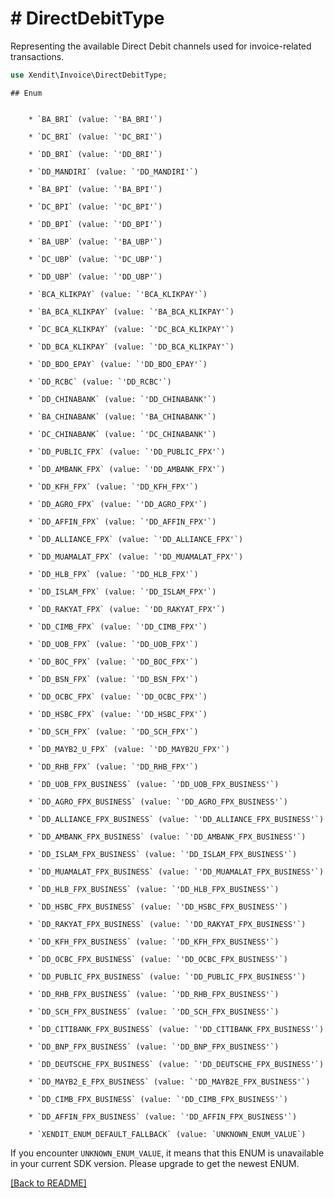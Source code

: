 # # DirectDebitType
Representing the available Direct Debit channels used for invoice-related transactions.

```php
use Xendit\Invoice\DirectDebitType;
```


    ## Enum

    
        * `BA_BRI` (value: `'BA_BRI'`)
    
        * `DC_BRI` (value: `'DC_BRI'`)
    
        * `DD_BRI` (value: `'DD_BRI'`)
    
        * `DD_MANDIRI` (value: `'DD_MANDIRI'`)
    
        * `BA_BPI` (value: `'BA_BPI'`)
    
        * `DC_BPI` (value: `'DC_BPI'`)
    
        * `DD_BPI` (value: `'DD_BPI'`)
    
        * `BA_UBP` (value: `'BA_UBP'`)
    
        * `DC_UBP` (value: `'DC_UBP'`)
    
        * `DD_UBP` (value: `'DD_UBP'`)
    
        * `BCA_KLIKPAY` (value: `'BCA_KLIKPAY'`)
    
        * `BA_BCA_KLIKPAY` (value: `'BA_BCA_KLIKPAY'`)
    
        * `DC_BCA_KLIKPAY` (value: `'DC_BCA_KLIKPAY'`)
    
        * `DD_BCA_KLIKPAY` (value: `'DD_BCA_KLIKPAY'`)
    
        * `DD_BDO_EPAY` (value: `'DD_BDO_EPAY'`)
    
        * `DD_RCBC` (value: `'DD_RCBC'`)
    
        * `DD_CHINABANK` (value: `'DD_CHINABANK'`)
    
        * `BA_CHINABANK` (value: `'BA_CHINABANK'`)
    
        * `DC_CHINABANK` (value: `'DC_CHINABANK'`)
    
        * `DD_PUBLIC_FPX` (value: `'DD_PUBLIC_FPX'`)
    
        * `DD_AMBANK_FPX` (value: `'DD_AMBANK_FPX'`)
    
        * `DD_KFH_FPX` (value: `'DD_KFH_FPX'`)
    
        * `DD_AGRO_FPX` (value: `'DD_AGRO_FPX'`)
    
        * `DD_AFFIN_FPX` (value: `'DD_AFFIN_FPX'`)
    
        * `DD_ALLIANCE_FPX` (value: `'DD_ALLIANCE_FPX'`)
    
        * `DD_MUAMALAT_FPX` (value: `'DD_MUAMALAT_FPX'`)
    
        * `DD_HLB_FPX` (value: `'DD_HLB_FPX'`)
    
        * `DD_ISLAM_FPX` (value: `'DD_ISLAM_FPX'`)
    
        * `DD_RAKYAT_FPX` (value: `'DD_RAKYAT_FPX'`)
    
        * `DD_CIMB_FPX` (value: `'DD_CIMB_FPX'`)
    
        * `DD_UOB_FPX` (value: `'DD_UOB_FPX'`)
    
        * `DD_BOC_FPX` (value: `'DD_BOC_FPX'`)
    
        * `DD_BSN_FPX` (value: `'DD_BSN_FPX'`)
    
        * `DD_OCBC_FPX` (value: `'DD_OCBC_FPX'`)
    
        * `DD_HSBC_FPX` (value: `'DD_HSBC_FPX'`)
    
        * `DD_SCH_FPX` (value: `'DD_SCH_FPX'`)
    
        * `DD_MAYB2_U_FPX` (value: `'DD_MAYB2U_FPX'`)
    
        * `DD_RHB_FPX` (value: `'DD_RHB_FPX'`)
    
        * `DD_UOB_FPX_BUSINESS` (value: `'DD_UOB_FPX_BUSINESS'`)
    
        * `DD_AGRO_FPX_BUSINESS` (value: `'DD_AGRO_FPX_BUSINESS'`)
    
        * `DD_ALLIANCE_FPX_BUSINESS` (value: `'DD_ALLIANCE_FPX_BUSINESS'`)
    
        * `DD_AMBANK_FPX_BUSINESS` (value: `'DD_AMBANK_FPX_BUSINESS'`)
    
        * `DD_ISLAM_FPX_BUSINESS` (value: `'DD_ISLAM_FPX_BUSINESS'`)
    
        * `DD_MUAMALAT_FPX_BUSINESS` (value: `'DD_MUAMALAT_FPX_BUSINESS'`)
    
        * `DD_HLB_FPX_BUSINESS` (value: `'DD_HLB_FPX_BUSINESS'`)
    
        * `DD_HSBC_FPX_BUSINESS` (value: `'DD_HSBC_FPX_BUSINESS'`)
    
        * `DD_RAKYAT_FPX_BUSINESS` (value: `'DD_RAKYAT_FPX_BUSINESS'`)
    
        * `DD_KFH_FPX_BUSINESS` (value: `'DD_KFH_FPX_BUSINESS'`)
    
        * `DD_OCBC_FPX_BUSINESS` (value: `'DD_OCBC_FPX_BUSINESS'`)
    
        * `DD_PUBLIC_FPX_BUSINESS` (value: `'DD_PUBLIC_FPX_BUSINESS'`)
    
        * `DD_RHB_FPX_BUSINESS` (value: `'DD_RHB_FPX_BUSINESS'`)
    
        * `DD_SCH_FPX_BUSINESS` (value: `'DD_SCH_FPX_BUSINESS'`)
    
        * `DD_CITIBANK_FPX_BUSINESS` (value: `'DD_CITIBANK_FPX_BUSINESS'`)
    
        * `DD_BNP_FPX_BUSINESS` (value: `'DD_BNP_FPX_BUSINESS'`)
    
        * `DD_DEUTSCHE_FPX_BUSINESS` (value: `'DD_DEUTSCHE_FPX_BUSINESS'`)
    
        * `DD_MAYB2_E_FPX_BUSINESS` (value: `'DD_MAYB2E_FPX_BUSINESS'`)
    
        * `DD_CIMB_FPX_BUSINESS` (value: `'DD_CIMB_FPX_BUSINESS'`)
    
        * `DD_AFFIN_FPX_BUSINESS` (value: `'DD_AFFIN_FPX_BUSINESS'`)
    
        * `XENDIT_ENUM_DEFAULT_FALLBACK` (value: `UNKNOWN_ENUM_VALUE`)

If you encounter `UNKNOWN_ENUM_VALUE`, it means that this ENUM is unavailable in your current SDK version. Please upgrade to get the newest ENUM.

[[Back to README]](../../README.md)
